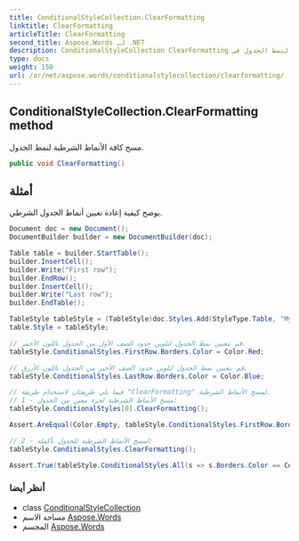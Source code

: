 ```yaml
---
title: ConditionalStyleCollection.ClearFormatting
linktitle: ClearFormatting
articleTitle: ClearFormatting
second_title: Aspose.Words لـ .NET
description: ConditionalStyleCollection ClearFormatting طريقة. مسح كافة الأنماط الشرطية لنمط الجدول في C#.
type: docs
weight: 150
url: /ar/net/aspose.words/conditionalstylecollection/clearformatting/
---
```

## ConditionalStyleCollection.ClearFormatting method

مسح كافة الأنماط الشرطية لنمط الجدول.

```csharp
public void ClearFormatting()
```

## أمثلة

يوضح كيفية إعادة تعيين أنماط الجدول الشرطي.

```csharp
Document doc = new Document();
DocumentBuilder builder = new DocumentBuilder(doc);

Table table = builder.StartTable();
builder.InsertCell();
builder.Write("First row");
builder.EndRow();
builder.InsertCell();
builder.Write("Last row");
builder.EndTable();

TableStyle tableStyle = (TableStyle)doc.Styles.Add(StyleType.Table, "MyTableStyle1");
table.Style = tableStyle;

// قم بتعيين نمط الجدول لتلوين حدود الصف الأول من الجدول باللون الأحمر.
tableStyle.ConditionalStyles.FirstRow.Borders.Color = Color.Red;

// قم بتعيين نمط الجدول لتلوين حدود الصف الأخير من الجدول باللون الأزرق.
tableStyle.ConditionalStyles.LastRow.Borders.Color = Color.Blue;

// فيما يلي طريقتان لاستخدام طريقة "ClearFormatting" لمسح الأنماط الشرطية.
// 1 - مسح الأنماط الشرطية لجزء معين من الجدول:
tableStyle.ConditionalStyles[0].ClearFormatting();

Assert.AreEqual(Color.Empty, tableStyle.ConditionalStyles.FirstRow.Borders.Color);

// 2 - امسح الأنماط الشرطية للجدول بأكمله:
tableStyle.ConditionalStyles.ClearFormatting();

Assert.True(tableStyle.ConditionalStyles.All(s => s.Borders.Color == Color.Empty));
```

### أنظر أيضا

* class [ConditionalStyleCollection](../)
* مساحة الاسم [Aspose.Words](../../../aspose.words/)
* المجسم [Aspose.Words](../../../)
